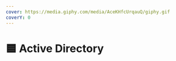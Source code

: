 ```yaml
---
cover: https://media.giphy.com/media/AceKHfcUrqauQ/giphy.gif
coverY: 0
---
```


# 🟦 Active Directory

